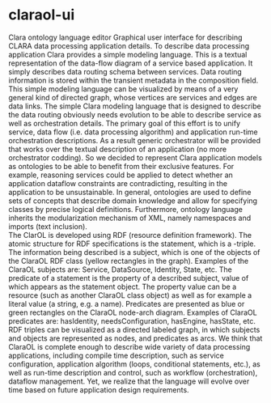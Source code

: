 # claraol-ui
Clara ontology language editor
Graphical user interface for describing CLARA data processing application details.
To describe data processing application Clara provides a simple modeling language. This is a textual representation of the data-flow diagram of a service based application. It simply describes data routing schema between services. Data routing information is stored within the transient metadata in the composition field. This simple modeling language can be visualized by means of a very general kind of directed graph, whose vertices are services and edges are data links.
The simple Clara modeling language that is designed to describe the data routing obviously needs evolution to be able to describe service as well as orchestration details. The primary goal of this effort is to unify service, data flow (i.e. data processing algorithm) and application run-time orchestration descriptions. As a result generic orchestrator will be provided that works over the textual description of an application (no more orchestrator codding).
So we decided to represent Clara application models as ontologies to be able to benefit from their exclusive features. For example, reasoning services could be applied to detect whether an application dataflow constraints are contradicting, resulting in the application to be unsustainable. In general, ontologies are used to define sets of concepts that describe domain knowledge and allow for specifying classes by precise logical definitions.   Furthermore, ontology language inherits the modularization mechanism of XML, namely namespaces and imports (text inclusion).  
The ClarOL is developed using RDF (resource definition framework). The atomic structure for RDF specifications is the statement, which is a <subject predicate object>-triple. The information being described is a subject, which is one of the objects of the ClaraOL  RDF class (yellow rectangles in the graph). Examples of the ClaraOL subjects are: Service, DataSource, Identity, State, etc.
The predicate of a statement is the property of a described subject, value of which appears as the statement object. The property value can be a resource (such as another ClaraOL class object) as well as for example a literal value (a string, e.g. a name). Predicates are presented as blue or green rectangles on the ClaraOL node-arch diagram. Examples of ClaraOL predicates are: hasIdentity, needsConfiguration, hasEngine, hasState, etc.
RDF triples can be visualized as a directed labeled graph, in which subjects and objects are represented as nodes, and predicates as arcs. 
We think that ClaraOL is complete enough to describe wide variety of data processing applications, including compile time description, such as service configuration, application algorithm (loops, conditional statements, etc.), as well as run-time description and control, such as workflow (orchestration), dataflow management. Yet, we realize that the language will evolve over time based on future application design requirements.
